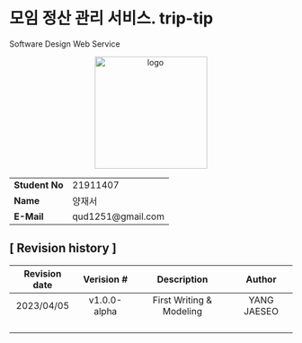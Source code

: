 # 모임 정산 관리 서비스. trip-tip
Software Design Web Service

<div align="center">
  <image src="https://user-images.githubusercontent.com/96044622/235833899-f051ffa9-55f4-4b6c-ad7a-1a563fe15741.png" alt="logo" widt="200" height="200"/>
</div>

<table style="border: 1px;" align="center">
  <tr>
    <td> <b>Student No</b> </td>
    <td> 21911407 </td>
  </tr>
  <tr>
    <td> <b>Name</b> </td>
    <td> 양재서 </td>
  </tr>
  <tr>
    <td> <b>E-Mail</b> </td>
    <td> qud1251@gmail.com </td>
  </tr>
</table>

## [ Revision history ]

|Revision date|Verision #|Description|Author|
|:---:|:---:|:---:|:---:|
|2023/04/05|v1.0.0-alpha|First Writing & Modeling|YANG JAESEO|
| | | | |
| | | | |
| | | | |
| | | | |